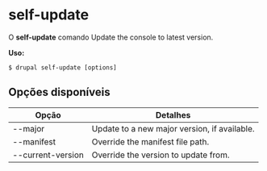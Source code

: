 # self-update
O **self-update** comando Update the console to latest version.

**Uso:**
```
$ drupal self-update [options] 
```

## Opções disponíveis
Opção | Detalhes
-------|-------------
--major | Update to a new major version, if available.
--manifest | Override the manifest file path.
--current-version | Override the version to update from.
